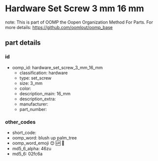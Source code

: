 # Hardware Set Screw 3 mm 16 mm  

note: This is part of OOMP the Oopen Organization Method For Parts. For more details: https://github.com/oomlout/oomp_base

##  part details





### id
* oomp_id: hardware_set_screw_3_mm_16_mm
  * classification: hardware
  * type: set_screw
  * size: 3_mm
  * color: 
  * description_main: 16_mm
  * description_extra: 
  * manufacturer: 
  * part_number: 

### other_codes
* short_code: 
* oomp_word: blush up palm_tree
* oomp_word_emoji :blush: :up: :palm_tree:
* md5_6_alpha: 46zu
* md5_6: 02fc6a